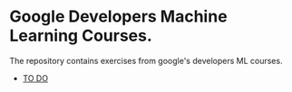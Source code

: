 # Google Developers Machine Learning Courses.

The repository contains exercises from google's developers ML courses.

- [TO DO](https://github.com/gurkandyilmaz/courses-and-tutorials/tree/master/machine_learning/GoogleML)
